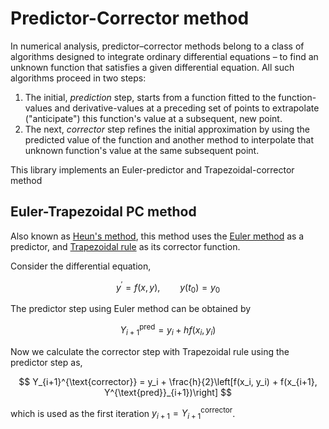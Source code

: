 # Predictor-Corrector method

In numerical analysis, predictor–corrector methods belong to a class of algorithms designed to integrate ordinary differential equations – to find an unknown function that satisfies a given differential equation. All such algorithms proceed in two steps:

1. The initial, *prediction* step, starts from a function fitted to the function-values and derivative-values at a preceding set of points to extrapolate ("anticipate") this function's value at a subsequent, new point.
2. The next, *corrector* step refines the initial approximation by using the predicted value of the function and another method to interpolate that unknown function's value at the same subsequent point.

This library implements an Euler-predictor and Trapezoidal-corrector method

## Euler-Trapezoidal PC method

Also known as [Heun's method](https://en.wikipedia.org/wiki/Heun%27s_method), this method uses the [Euler method](https://en.wikipedia.org/wiki/Euler_method) as a predictor, and [Trapezoidal rule](https://en.wikipedia.org/wiki/Trapezoidal_rule_(differential_equations)) as its corrector function.

Consider the differential equation,

$$ y^\prime = f(x, y),\qquad y(t_0) = y_0$$

The predictor step using Euler method can be obtained by

$$ Y^{\text{pred}}_{i+1} = y_i + hf(x_i, y_i)$$

Now we calculate the corrector step with Trapezoidal rule using the predictor step as,

$$
Y_{i+1}^{\text{corrector}} = y_i + \frac{h}{2}\left[f(x_i, y_i) + f(x_{i+1}, Y^{\text{pred}}_{i+1})\right]
$$

which is used as the first iteration $y_{i+1} = Y^{\text{corrector}}_{i+1}$.